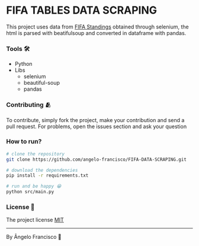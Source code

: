 # FIFA TABLES DATA SCRAPING

This project uses data from [FIFA Standings](https://www.fifa.com/en/tournaments/mens/worldcup/canadamexicousa2026/qualifiers/conmebol/standings) obtained through selenium, the html is parsed with beatifulsoup and converted in dataframe with pandas.

### Tools 🛠️
- Python
- Libs
    - selenium
    - beautiful-soup
    - pandas

### Contributing 🫂
To contribute, simply fork the project, make your contribution and send a pull request. For problems, open the issues section and ask your question

### How to run?
```bash
# clone the repository
git clone https://github.com/angelo-francisco/FIFA-DATA-SCRAPING.git

# download the dependencies
pip install -r requirements.txt

# run and be happy 😁
python src/main.py
```
### License 🔑
The project license [MIT](https://opensource.org/license/mit)

<hr>
By Ângelo Francisco 🖖